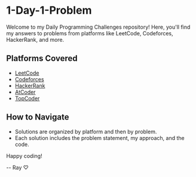 # 1-Day-1-Problem

Welcome to my Daily Programming Challenges repository! Here, you'll find my answers to problems from platforms like LeetCode, Codeforces, HackerRank, and more.

## Platforms Covered
- [LeetCode](https://leetcode.com/)
- [Codeforces](https://codeforces.com/)
- [HackerRank](https://www.hackerrank.com/)
- [AtCoder](https://atcoder.jp/)
- [TopCoder](https://www.topcoder.com/)

## How to Navigate
- Solutions are organized by platform and then by problem.
- Each solution includes the problem statement, my approach, and the code.

Happy coding!

-- Ray ♡